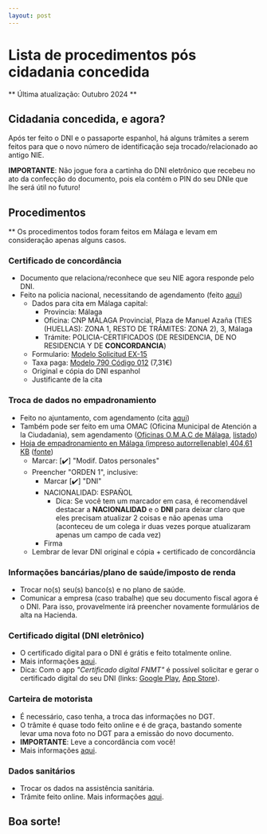 ```yaml
---
layout: post
---
```

# Lista de procedimentos pós cidadania concedida

** Última atualização: Outubro 2024 **

## Cidadania concedida, e agora?

Após ter feito o DNI e o passaporte espanhol, há alguns trâmites a serem feitos para que o novo número de identificação seja trocado/relacionado ao antigo NIE.

**IMPORTANTE**: Não jogue fora a cartinha do DNI eletrônico que recebeu no ato da confecção do documento, pois ela contém o PIN do seu DNIe que lhe será útil no futuro!


## Procedimentos

** Os procedimentos todos foram feitos em Málaga e levam em consideração apenas alguns casos.

### Certificado de concordância

- Documento que relaciona/reconhece que seu NIE agora responde pelo DNI. 
- Feito na policia nacional, necessitando de agendamento (feito [aqui](https://icp.administracionelectronica.gob.es/icpco/citar?p=29&locale=es))
  - Dados para cita em Málaga capital:
    - Provincia: Málaga
    - Oficina: CNP MÁLAGA Provincial, Plaza de Manuel Azaña (TIES (HUELLAS): ZONA 1, RESTO DE TRÁMITES: ZONA 2), 3, Málaga
    - Trámite: POLICIA-CERTIFICADOS (DE RESIDENCIA, DE NO RESIDENCIA Y DE **CONCORDANCIA**)
  - Formulario: [Modelo Solicitud EX-15](https://www.inclusion.gob.es/web/migraciones/informacion-util/modelos-de-solicitud)
  - Taxa paga: [Modelo 790 Código 012](https://sede.policia.gob.es:38089/Tasa790_012/) (7,31€)
  - Original e cópia do DNI espanhol
  - Justificante de la cita

### Troca de dados no empadronamiento

- Feito no ajuntamento, com agendamento (cita [aqui](https://sede.malaga.eu/es/tramitacion/tramites-destacados/detalle-del-tramite/index.html?id=103&tipoVO=5))
- Também pode ser feito em uma OMAC (Oficina Municipal de Atención a la Ciudadania), sem agendamento ([Oficinas O.M.A.C de Málaga](https://saic.malaga.eu/oficinas-o.m.a.c./), [listado](https://www.malaga.eu/la-ciudad/instalaciones-y-espacios/index.html?idCtEsp=CT51&idDistrito=&texto=OMAC&param1=0))
- [Hoja de empadronamiento en Málaga (impreso autorrellenable) 404,61 KB](https://www.malaga.eu/visorcontenido/SGTDocumentDisplayer/42715/DocumentoTramite42715) ([fonte](https://sede.malaga.eu/es/tramitacion/detalle-del-tramite/index.html?id=112&tipoVO=5#!tab4))
  - Marcar: [✔️] "Modif. Datos personales"
  - Preencher "ORDEN 1", inclusive:
    - Marcar [✔️] "DNI"
    - NACIONALIDAD: ESPAÑOL
      - Dica: Se você tem um marcador em casa, é recomendável destacar a **NACIONALIDAD** e o **DNI** para deixar claro que eles precisam atualizar 2 coisas e não apenas uma (aconteceu de um colega ir duas vezes porque atualizaram apenas um campo de cada vez)
    - Firma
  - Lembrar de levar DNI original e cópia + certificado de concordância

### Informações bancárias/plano de saúde/imposto de renda

- Trocar no(s) seu(s) banco(s) e no plano de saúde.
- Comunicar a empresa (caso trabalhe) que seu documento fiscal agora é o DNI. Para isso, provavelmente irá preencher novamente formulários de alta na Hacienda.

### Certificado digital (DNI eletrônico)

- O certificado digital para o DNI é grátis e feito totalmente online.
- Mais informações [aqui](https://www.sede.fnmt.gob.es/en/certificados/persona-fisica/obtener-certificado-con-dnie).
- Dica: Com o app _"Certificado digital FNMT"_ é possível solicitar e gerar o certificado digital do seu DNI (links: [Google Play](https://play.google.com/store/apps/details?id=es.fnmtrcm.ceres.certificadoDigitalFNMT&hl=es_419), [App Store](https://apps.apple.com/es/app/certificado-digital-fnmt/id6449721772)).

### Carteira de motorista

- É necessário, caso tenha, a troca das informações no DGT.
- O trâmite é quase todo feito online e é de graça, bastando somente levar uma nova foto no DGT para a emissão do novo documento.
- **IMPORTANTE**: Leve a concordância com você!
- Mais informações [aqui](https://sede.dgt.gob.es/es/permisos-de-conducir/obtencion-y-gestion-de-permisos/duplicado-de-permisos-por-cambio-de-datos/).

### Dados sanitários

- Trocar os dados na assistência sanitária.
- Trâmite feito online. Mais informações [aqui](https://portal.seg-social.gob.es/wps/portal/importass/importass?1dmy&urile=wcm%3Apath%3A/wps/wcm/connect/importass/importass_contenidos/solicitudes/enviar).


## Boa sorte!
